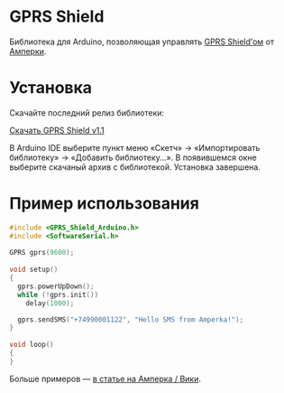 GPRS Shield
===========

Библиотека для Arduino, позволяющая управлять [GPRS Shield’ом](http://amperka.ru/product/arduino-gprs-shield)
от [Амперки](http://amperka.ru/).

Установка
=========

Скачайте последний релиз библиотеки:

<a class="btn btn-sm btn-primary" href="https://github.com/amperka/gprs-shield/releases/download/v1.1/GPRSShield-1.1.zip">Скачать GPRS Shield v1.1</a>

В Arduino IDE выберите пункт меню «Скетч» → «Импортировать библиотеку» →
«Добавить библиотеку…». В появившемся окне выберите скачаный архив с
библиотекой. Установка завершена.

Пример использования
====================

```cpp
#include <GPRS_Shield_Arduino.h>
#include <SoftwareSerial.h>
 
GPRS gprs(9600);
 
void setup()
{
  gprs.powerUpDown();
  while (!gprs.init())
    delay(1000);

  gprs.sendSMS("+74990001122", "Hello SMS from Amperka!");
}
 
void loop()
{
}
```

Больше примеров — [в статье на Амперка / Вики](http://wiki.amperka.ru/%D0%BF%D1%80%D0%BE%D0%B4%D1%83%D0%BA%D1%82%D1%8B:gprs-shield).
